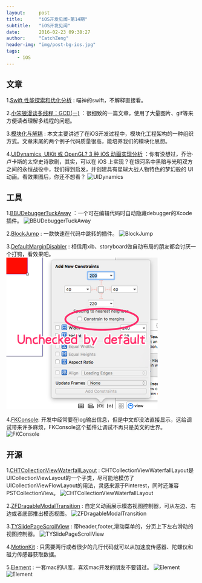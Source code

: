 ```yaml
---
layout:     post
title:      "iOS开发见闻-第14期"
subtitle:   "iOS开发见闻"
date:       2016-02-23 09:38:27 
author:     "CatchZeng"
header-img: "img/post-bg-ios.jpg"
tags:
    - iOS
---
```

<span id="busuanzi_container_page_pv"></span>

## 文章
1.[Swift 性能探索和优化分析](http://onevcat.com/2016/02/swift-performance/) : 喵神的swift，不解释直接看。

2.[小笨狼漫谈多线程：GCD(一)](http://jiangliancheng.gitcafe.io/2016/01/23/%E5%B0%8F%E7%AC%A8%E7%8B%BC%E6%BC%AB%E8%B0%88%E5%A4%9A%E7%BA%BF%E7%A8%8B%EF%BC%9AGCD-queue/) ：很细致的一篇文章，使用了大量图片、gif等来方便读者理解多线程的问题。

3.[模块化与解耦](http://blog.cnbluebox.com/blog/2015/11/28/module-and-decoupling/) : 本文主要讲述了在iOS开发过程中，模块化工程架构的一种组织方式。文章末尾的两个例子代码质量很高，能培养我们的模块化思想。

4.[UIDynamics, UIKit 或 OpenGL? 3 种 iOS 动画实现分析](http://ios.jobbole.com/83968/) ：你有没想过，乔治·卢卡斯的太空史诗歌剧，其实，可以在 iOS 上实现？在银河系中黑暗与光明双方之间的永恒战役中，我们得到启发，并创建具有星球大战人物特色的梦幻般的 UI 动画。看效果图后，你还不想看？
![UIDynamics](http://ww1.sinaimg.cn/large/80215f6cgw1f0gq67gifdg20m80gob2e.gif)



## 工具
1.[BBUDebuggerTuckAway](https://github.com/neonichu/BBUDebuggerTuckAway) ：一个可在编辑代码时自动隐藏debugger的Xcode插件。
![BBUDebuggerTuckAway](https://github.com/neonichu/BBUDebuggerTuckAway/raw/master/plugin.gif)

2.[BlockJump](https://github.com/tyeen/BlockJump) : 一款快速在代码中跳转的插件。
![BlockJump](https://camo.githubusercontent.com/bcf2547bd90504fcfe4f4cecd3bc8a6f31161e55/68747470733a2f2f7261772e6769746875622e636f6d2f747965656e2f426c6f636b4a756d702f6d61737465722f73637265656e5f7265636f72642e676966)

3.[DefaultMarginDisabler](https://github.com/mshibanami/DefaultMarginDisabler) : 相信用xib、storyboard做自动布局的朋友都会讨厌一个打钩，看效果吧。
![DefaultMarginDisabler](https://github.com/mshibanami/DefaultMarginDisabler/raw/master/screenshot.png)

4.[FKConsole](https://github.com/Forkong/FKConsole): 开发中经常要在log输出信息，但是中文却没法直接显示，这给调试带来许多麻烦，FKConsole这个插件让调试不再只是英文的世界。
![FKConsole](https://raw.githubusercontent.com/Forkong/FKConsole/master/Screenshots/demo.gif)


## 开源
1.[CHTCollectionViewWaterfallLayout](https://github.com/chiahsien/CHTCollectionViewWaterfallLayout) : CHTCollectionViewWaterfallLayout是UICollectionViewLayout的一个子类，尽可能地模仿了UICollectionViewFlowLayout的用法，灵感来源于Pinterest，同时还兼容PSTCollectionView。
![CHTCollectionViewWaterfallLayout](https://cloud.githubusercontent.com/assets/474/3419095/25b4de9e-fe56-11e3-9b98-690319d736ce.png)

2.[ZFDragableModalTransition](https://github.com/zoonooz/ZFDragableModalTransition) : 自定义动画展示模态视图控制器，可从左边、右边或者底部推出模态视图。
![ZFDragableModalTransition](https://raw.githubusercontent.com/zoonooz/ZFDragableModalTransition/master/Screenshot/ss.gif) 

3.[TYSlidePageScrollView](https://github.com/12207480/TYSlidePageScrollView) : 带header,footer,滑动菜单的，分页上下左右滑动的视图控制器。
![TYSlidePageScrollView](https://github.com/12207480/TYSlidePageScrollView/raw/master/screenshot/slidePageViewDemo.gif) 

4.[MotionKit](https://github.com/MHaroonBaig/MotionKit) : 只需要两行或者很少的几行代码就可以从加速度传感器、陀螺仪和磁力传感器获取数据。

5.[Element](https://github.com/eonist/Element) : 一套mac的UI库，喜欢mac开发的朋友不要错过。
![Element](https://camo.githubusercontent.com/4c5e3d4eadddfdd2b185d10c62dcbd6ba92df40d/68747470733a2f2f646c2e64726f70626f7875736572636f6e74656e742e636f6d2f752f323535393437362f7468655f69636f6e5f6261725f616e696d5f7832702e676966)![Element](https://camo.githubusercontent.com/61e68ade94b04596ba041691d096dc9dcb08e742/68747470733a2f2f646c2e64726f70626f7875736572636f6e74656e742e636f6d2f752f323535393437362f726164696f62756c6c6574735f63726f705f6c6f772e676966)